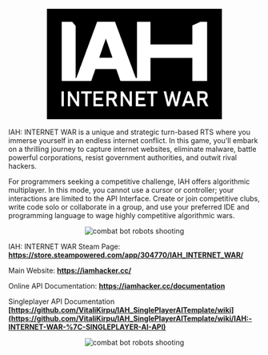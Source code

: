 <p align="center">  <img src="iah_logo.png" width="350" title="IAH: INTERNET WAR logo"/> </p>

IAH: INTERNET WAR is a unique and strategic turn-based RTS where you immerse yourself in an endless internet conflict. In this game, you'll embark on a thrilling journey to capture internet websites, eliminate malware, battle powerful corporations, resist government authorities, and outwit rival hackers.

For programmers seeking a competitive challenge, IAH offers algorithmic multiplayer. In this mode, you cannot use a cursor or controller; your interactions are limited to the API Interface. Create or join competitive clubs, write code solo or collaborate in a group, and use your preferred IDE and programming language to wage highly competitive algorithmic wars.

<p align="center"><img src="GIF_1.gif" title="combat bot robots shooting"/> </p>

IAH: INTERNET WAR Steam Page: **https://store.steampowered.com/app/304770/IAH_INTERNET_WAR/**

Main Website: **https://iamhacker.cc/**

Online API Documentation: **https://iamhacker.cc/documentation**

Singleplayer API Documentation **[https://github.com/VitaliKirpu/IAH_SinglePlayerAITemplate/wiki](https://github.com/VitaliKirpu/IAH_SinglePlayerAITemplate/wiki/IAH:-INTERNET-WAR-%7C-SINGLEPLAYER-AI-API)**

<p align="center"><img src="GIF_2.gif" title="combat bot robots shooting"/> </p>
